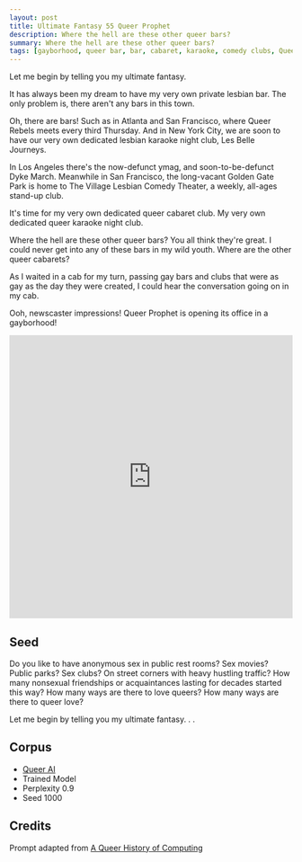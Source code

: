 ```yaml
---
layout: post
title: Ultimate Fantasy 55 Queer Prophet
description: Where the hell are these other queer bars?
summary: Where the hell are these other queer bars?
tags: [gayborhood, queer bar, bar, cabaret, karaoke, comedy clubs, Queer Rebels, Les Belle Journeys, Village Lesbian Comedy Theater, ymag, Los Angeles, New York City, San Francisco, Atlanta, queer, GPT-2, RunwayML]
---
```


Let me begin by telling you my ultimate fantasy.

It has always been my dream to have my very own private lesbian bar. The only problem is, there aren't any bars in this town.

Oh, there are bars! Such as in Atlanta and San Francisco, where Queer Rebels meets every third Thursday. And in New York City, we are soon to have our very own dedicated lesbian karaoke night club, Les Belle Journeys.

In Los Angeles there's the now-defunct ymag, and soon-to-be-defunct Dyke March. Meanwhile in San Francisco, the long-vacant Golden Gate Park is home to The Village Lesbian Comedy Theater, a weekly, all-ages stand-up club.

It's time for my very own dedicated queer cabaret club. My very own dedicated queer karaoke night club.

Where the hell are these other queer bars? You all think they're great. I could never get into any of these bars in my wild youth. Where are the other queer cabarets?

As I waited in a cab for my turn, passing gay bars and clubs that were as gay as the day they were created, I could hear the conversation going on in my cab.

Ooh, newscaster impressions! Queer Prophet is opening its office in a gayborhood!

<div class="video">
<div style="padding:100% 0 0 0;position:relative;"><iframe src="https://player.vimeo.com/video/661037640?title=0&amp;byline=0&amp;portrait=0&amp;badge=0&amp;autopause=0&amp;player_id=0&amp;app_id=58479" frameborder="0" allow="autoplay; fullscreen; picture-in-picture; clipboard-write" style="position:absolute;top:0;left:0;width:100%;height:100%;" title="Queer Prophet"></iframe></div><script src="https://player.vimeo.com/api/player.js"></script>
</div>

## Seed

Do you like to have anonymous sex in public rest rooms? Sex movies? Public parks? Sex clubs? On street corners with heavy hustling traffic? How many nonsexual friendships or acquaintances lasting for decades started this way? How many ways are there to love queers? How many ways are there to queer love?

Let me begin by telling you my ultimate fantasy. . .

## Corpus

- [Queer AI](/queerai)
- Trained Model
- Perplexity 0.9
- Seed 1000

## Credits

Prompt adapted from [A Queer History of Computing](https://rhizome.org/editorial/2013/feb/19/queer-computing-1/)
